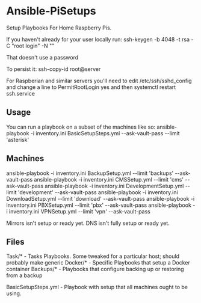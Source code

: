 # Ansible-PiSetups
Setup Playbooks For Home Raspberry Pis.

If you haven't already for your user locally run: ssh-keygen -b 4048 -t rsa -C "root login" -N ""

That doesn't use a password

To persist it: ssh-copy-id root@server

For Raspberian and similar servers you'll need to edit /etc/ssh/sshd_config
and change a line to PermitRootLogin yes
and then systemctl restart ssh.service

## Usage
You can run a playbook on a subset of the machines like so:
ansible-playbook -i inventory.ini BasicSetupSteps.yml --ask-vault-pass --limit 'asterisk'

## Machines
ansible-playbook -i inventory.ini BackupSetup.yml --limit 'backups' --ask-vault-pass
ansible-playbook -i inventory.ini CMSSetup.yml --limit 'cms' --ask-vault-pass
ansible-playbook -i inventory.ini DevelopmentSetup.yml --limit 'development' --ask-vault-pass
ansible-playbook -i inventory.ini DownloadSetup.yml --limit 'download' --ask-vault-pass
ansible-playbook -i inventory.ini PBXSetup.yml --limit 'pbx' --ask-vault-pass
ansible-playbook -i inventory.ini VPNSetup.yml --limit 'vpn' --ask-vault-pass

Mirrors isn't setup or ready yet.
DNS isn't fully setup or ready yet.

## Files
Task/* - Tasks Playbooks.  Some tweaked for a particular host; should probably make generic
Docker/* - Specific Playbooks that setup a Docker container
Backups/* - Playbooks that configure backing up or restoring from a backup

BasicSetupSteps.yml - Playbook with setup that all machines ought to be using.
